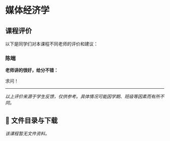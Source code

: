 # 媒体经济学

## 课程评价

以下是同学们对本课程不同老师的评价和建议：

### 陈端

**老师讲的很好，给分不错：**

求问！

---

*以上评价来源于学生反馈，仅供参考。具体情况可能因学期、班级等因素而有所不同。*
## 📄 文件目录与下载

_该课程暂无文件资料。_
